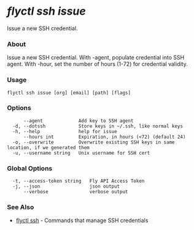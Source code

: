 # _flyctl ssh issue_

Issue a new SSH credential.

### About

Issue a new SSH credential. With -agent, populate credential 
into SSH agent. With -hour, set the number of hours (1-72) for credential
validity.

### Usage
~~~
flyctl ssh issue [org] [email] [path] [flags]
~~~

### Options

~~~
      --agent             Add key to SSH agent
  -d, --dotssh            Store keys in ~/.ssh, like normal keys
  -h, --help              help for issue
      --hours int         Expiration, in hours (<72) (default 24)
  -o, --overwrite         Overwrite existing SSH keys in same location, if we generated them
  -u, --username string   Unix username for SSH cert
~~~

### Global Options

~~~
  -t, --access-token string   Fly API Access Token
  -j, --json                  json output
      --verbose               verbose output
~~~

### See Also

* [flyctl ssh](/docs/flyctl/ssh/)	 - Commands that manage SSH credentials

